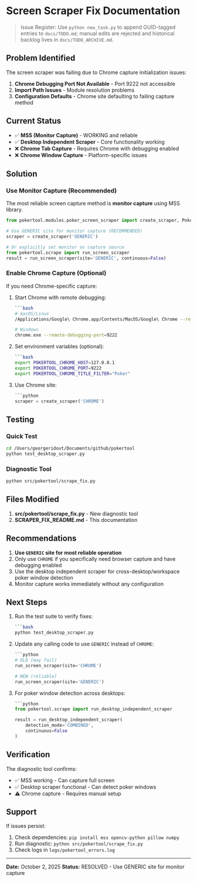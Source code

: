 # Screen Scraper Fix Documentation
> Issue Register: Use `python new_task.py` to append GUID-tagged entries to `docs/TODO.md`; manual edits are rejected and historical backlog lives in `docs/TODO_ARCHIVE.md`.

## Problem Identified

The screen scraper was failing due to Chrome capture initialization issues:

1. **Chrome Debugging Port Not Available** - Port 9222 not accessible
2. **Import Path Issues** - Module resolution problems
3. **Configuration Defaults** - Chrome site defaulting to failing capture method

## Current Status

- ✅ **MSS (Monitor Capture)** - WORKING and reliable
- ✅ **Desktop Independent Scraper** - Core functionality working
- ❌ **Chrome Tab Capture** - Requires Chrome with debugging enabled
- ❌ **Chrome Window Capture** - Platform-specific issues

## Solution

### Use Monitor Capture (Recommended)

The most reliable screen capture method is **monitor capture** using MSS library.

```python
from pokertool.modules.poker_screen_scraper import create_scraper, PokerSite

# Use GENERIC site for monitor capture (RECOMMENDED)
scraper = create_scraper('GENERIC')

# Or explicitly set monitor as capture source
from pokertool.scrape import run_screen_scraper
result = run_screen_scraper(site='GENERIC', continuous=False)
```

### Enable Chrome Capture (Optional)

If you need Chrome-specific capture:

1. Start Chrome with remote debugging:

   ```bash
   ```bash
   # macOS/Linux
   /Applications/Google\ Chrome.app/Contents/MacOS/Google\ Chrome --remote-debugging-port=9222
   
   # Windows
   chrome.exe --remote-debugging-port=9222
   ```

2. Set environment variables (optional):

   ```bash
   ```bash
   export POKERTOOL_CHROME_HOST=127.0.0.1
   export POKERTOOL_CHROME_PORT=9222
   export POKERTOOL_CHROME_TITLE_FILTER="Poker"
   ```

3. Use Chrome site:

   ```python
   ```python
   scraper = create_scraper('CHROME')
   ```

## Testing

### Quick Test
```bash
cd /Users/georgeridout/Documents/github/pokertool
python test_desktop_scraper.py
```

### Diagnostic Tool
```bash
python src/pokertool/scrape_fix.py
```

## Files Modified

1. **src/pokertool/scrape_fix.py** - New diagnostic tool
2. **SCRAPER_FIX_README.md** - This documentation

## Recommendations

1. **Use `GENERIC` site for most reliable operation**
2. Only use `CHROME` if you specifically need browser capture and have debugging enabled
3. Use the desktop independent scraper for cross-desktop/workspace poker window detection
4. Monitor capture works immediately without any configuration

## Next Steps

1. Run the test suite to verify fixes:

   ```bash
   ```bash
   python test_desktop_scraper.py
   ```

2. Update any calling code to use `GENERIC` instead of `CHROME`:

   ```python
   ```python
   # OLD (may fail)
   run_screen_scraper(site='CHROME')
   
   # NEW (reliable)
   run_screen_scraper(site='GENERIC')
   ```

3. For poker window detection across desktops:

   ```python
   ```python
   from pokertool.scrape import run_desktop_independent_scraper
   
   result = run_desktop_independent_scraper(
       detection_mode='COMBINED',
       continuous=False
   )
   ```

## Verification

The diagnostic tool confirms:

- ✅ MSS working - Can capture full screen
- ✅ Desktop scraper functional - Can detect poker windows
- ⚠️  Chrome capture - Requires manual setup

## Support

If issues persist:

1. Check dependencies: `pip install mss opencv-python pillow numpy`
2. Run diagnostic: `python src/pokertool/scrape_fix.py`
3. Check logs in `logs/pokertool_errors.log`

---

**Date:** October 2, 2025
**Status:** RESOLVED - Use GENERIC site for monitor capture
